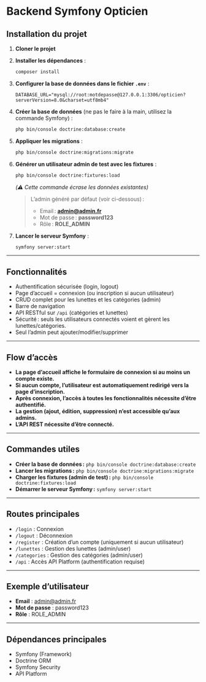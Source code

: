 # Backend Symfony Opticien

## Installation du projet

1. **Cloner le projet**

2. **Installer les dépendances** :

   ```bash
   composer install
   ```

3. **Configurer la base de données dans le fichier `.env`** :

   ```
   DATABASE_URL="mysql://root:motdepasse@127.0.0.1:3306/opticien?serverVersion=8.0&charset=utf8mb4"
   ```

4. **Créer la base de données** (ne pas le faire à la main, utilisez la commande Symfony) :

   ```bash
   php bin/console doctrine:database:create
   ```

5. **Appliquer les migrations** :

   ```bash
   php bin/console doctrine:migrations:migrate
   ```

6. **Générer un utilisateur admin de test avec les fixtures** :

   ```bash
   php bin/console doctrine:fixtures:load
   ```

   *(⚠️ Cette commande écrase les données existantes)*

   > L’admin généré par défaut (voir ci-dessous) :
   >
   > * Email : **[admin@admin.fr](mailto:admin@admin.fr)**
   > * Mot de passe : **password123**
   > * Rôle : **ROLE\_ADMIN**

7. **Lancer le serveur Symfony** :

   ```bash
   symfony server:start
   ```

---

## Fonctionnalités

* Authentification sécurisée (login, logout)
* Page d’accueil = connexion (ou inscription si aucun utilisateur)
* CRUD complet pour les lunettes et les catégories (admin)
* Barre de navigation
* API RESTful sur `/api` (catégories et lunettes)
* Sécurité : seuls les utilisateurs connectés voient et gèrent les lunettes/catégories.
* Seul l’admin peut ajouter/modifier/supprimer

---

## Flow d’accès

* **La page d’accueil affiche le formulaire de connexion si au moins un compte existe.**
* **Si aucun compte, l’utilisateur est automatiquement redirigé vers la page d’inscription.**
* **Après connexion, l’accès à toutes les fonctionnalités nécessite d’être authentifié.**
* **La gestion (ajout, édition, suppression) n’est accessible qu’aux admins.**
* **L’API REST nécessite d’être connecté.**

---

## Commandes utiles

* **Créer la base de données :**
  `php bin/console doctrine:database:create`
* **Lancer les migrations :**
  `php bin/console doctrine:migrations:migrate`
* **Charger les fixtures (admin de test) :**
  `php bin/console doctrine:fixtures:load`
* **Démarrer le serveur Symfony :**
  `symfony server:start`

---

## Routes principales

* `/login` : Connexion
* `/logout` : Déconnexion
* `/register` : Création d’un compte (uniquement si aucun utilisateur)
* `/lunettes` : Gestion des lunettes (admin/user)
* `/categories` : Gestion des catégories (admin/user)
* `/api` : Accès API Platform (authentification requise)

---

## Exemple d’utilisateur

* **Email** : [admin@admin.fr](mailto:admin@admin.fr)
* **Mot de passe** : password123
* **Rôle** : ROLE\_ADMIN

---

## Dépendances principales

* Symfony (Framework)
* Doctrine ORM
* Symfony Security
* API Platform
